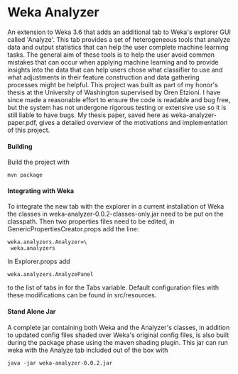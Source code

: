 Weka Analyzer
=========
An extension to Weka 3.6 that adds an additional tab to Weka's explorer GUI called 'Analyze'. This tab provides a set of heterogeneous tools that analyze data and output statistics that can help the user complete machine learning tasks. The general aim of these tools is to help the user avoid common mistakes that can occur when applying machine learning and to provide insights into the data that can help users chose what classifier to use and what adjustments in their feature construction and data gathering processes might be helpful. This project was built as part of my honor's thesis at the University of Washington supervised by Oren Etzioni. I have since made a reasonable effort to ensure the code is readable and bug free, but the system has not undergone rigorous testing or extensive use so it is still liable to have bugs. My thesis paper, saved here as weka-analyzer-paper.pdf, gives a detailed overview of the motivations and implementation of this project. 

#### Building

Build the project with

```
mvn package
```

#### Integrating with Weka

To integrate the new tab with the explorer in a current installation of Weka the classes in weka-analyzer-0.0.2-classes-only.jar need to be put on the classpath. Then two properties files need to be edited, in GenericPropertiesCreator.props add the line:

```
weka.analyzers.Analyzer=\
 weka.analyzers
```

In Explorer.props add

```
weka.analyzers.AnalyzePanel
```

to the list of tabs in for the Tabs variable. Default configuration files with these modifications can be found in src/resources. 

#### Stand Alone Jar

A complete jar containing both Weka and the Analyzer's classes, in addition to updated config files shaded over Weka's original config files, is also built during the package phase using the maven shading plugin. This jar can run weka with the Analyze tab included out of the box with

```
java -jar weka-analyzer-0.0.2.jar
```